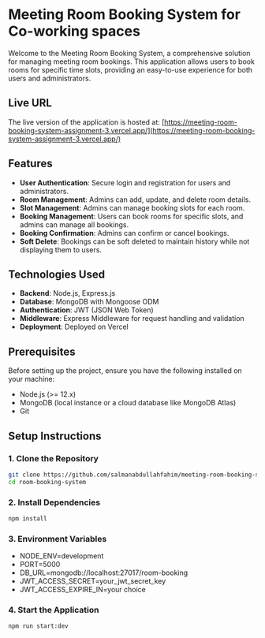 # Meeting Room Booking System for Co-working spaces

Welcome to the Meeting Room Booking System, a comprehensive solution for managing meeting room bookings. This application allows users to book rooms for specific time slots, providing an easy-to-use experience for both users and administrators.

## Live URL

The live version of the application is hosted at: [https://meeting-room-booking-system-assignment-3.vercel.app/](https://meeting-room-booking-system-assignment-3.vercel.app/)

## Features

- **User Authentication**: Secure login and registration for users and administrators.
- **Room Management**: Admins can add, update, and delete room details.
- **Slot Management**: Admins can manage booking slots for each room.
- **Booking Management**: Users can book rooms for specific slots, and admins can manage all bookings.
- **Booking Confirmation**: Admins can confirm or cancel bookings.
- **Soft Delete**: Bookings can be soft deleted to maintain history while not displaying them to users.

## Technologies Used

- **Backend**: Node.js, Express.js
- **Database**: MongoDB with Mongoose ODM
- **Authentication**: JWT (JSON Web Token)
- **Middleware**: Express Middleware for request handling and validation
- **Deployment**: Deployed on Vercel

## Prerequisites

Before setting up the project, ensure you have the following installed on your machine:

- Node.js (>= 12.x)
- MongoDB (local instance or a cloud database like MongoDB Atlas)
- Git

## Setup Instructions

### 1. Clone the Repository

```bash
git clone https://github.com/salmanabdullahfahim/meeting-room-booking-system-for-co-working-spaces.git
cd room-booking-system

```

### 2. Install Dependencies

```bash
npm install

```

### 3. Environment Variables

- NODE_ENV=development
- PORT=5000
- DB_URL=mongodb://localhost:27017/room-booking
- JWT_ACCESS_SECRET=your_jwt_secret_key
- JWT_ACCESS_EXPIRE_IN=your choice

### 4. Start the Application

```bash
npm run start:dev

```
